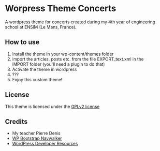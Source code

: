 # Worpress Theme Concerts
A wordpress theme for concerts created during my 4th year of engineering school at ENSIM (Le Mans, France).

## How to use
1. Install the theme in your wp-content/themes folder
2. Import the articles, posts etc. from the file EXPORT_text.xml in the IMPORT folder (you'll need a plugin to do that)
3. Activate the theme in wordpress
4. ???
5. Enjoy this custom theme!

## License
This theme is licensed under the [GPLv2 license](LICENSE)

## Credits
- My teacher Pierre Denis
- [WP Bootstrap Navwalker](https://github.com/wp-bootstrap/wp-bootstrap-navwalker)
- [WordPress Developer Resources](https://developer.wordpress.org/)
